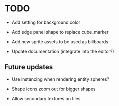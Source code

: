 # TODO

- Add setting for background color

- Add edge panel shape to replace cube_marker

- Add new sprite assets to be used as billboards

- Update documentation (integrate into the editor?)

## Future updates

- Use instancing when rendering entity spheres?

- Shape icons zoom out for bigger shapes

- Allow secondary textures on tiles
